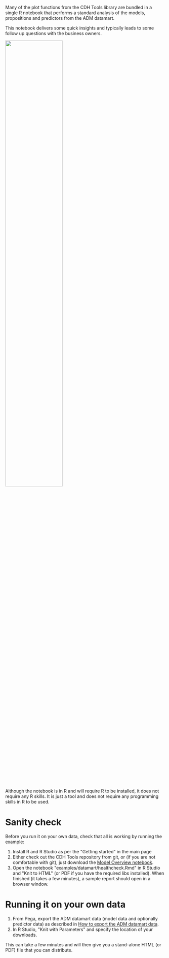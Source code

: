 Many of the plot functions from the CDH Tools library are bundled in a single R notebook that performs a standard analysis of the models, propositions and predictors from the ADM datamart.

This notebook delivers some quick insights and typically leads to some follow up questions with the business owners.

<img src="/pegasystems/cdh-datascientist-tools/blob/master/images/adm_health_check_toc.png" width="60%" height="60%">

Although the notebook is in R and will require R to be installed, it does not require any R skills. It is just a tool and does not require any programming skills in R to be used.

# Sanity check

Before you run it on your own data, check that all is working by running the example:

1. Install R and R Studio as per the "Getting started" in the main page
2. Either check out the CDH Tools repository from git, or (if you are not comfortable with git), just download the [Model Overview notebook](https://github.com/pegasystems/cdh-datascientist-tools/blob/master/examples/datamart/healthcheck.Rmd).
3. Open the notebook "examples/datamart/healthcheck.Rmd" in R Studio and "Knit to HTML" (or PDF if you have the required libs installed). When finished (it takes a few minutes), a sample report should open in a browser window.

# Running it on your own data

1. From Pega, export the ADM datamart data (model data and optionally predictor data) as described in [How to export the ADM datamart data](How-to-export-and-use-the-ADM-Datamart).
2. In R Studio, "Knit with Parameters" and specify the location of your downloads.

This can take a few minutes and will then give you a stand-alone HTML (or PDF) file that you can distribute.
